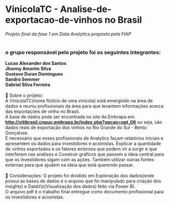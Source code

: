 # VinicolaTC - Analise-de-exportacao-de-vinhos no Brasil
*Projeto final da fase 1 em Data Analytics proposto pela FIAP*
<br>
<br>
### o grupo responsável pelo projeto foi os seguintes integrantes:<br>
 **Lucas Alexander dos Santos**<br>
 **Jhonny Amorim Silva**<br>
 **Gustavo Duran Domingues**<br>
 **Sandro Semmer**<br>
 **Gabriel Silva Ferreira**<br>
<br>
📌 Sobre o projeto:
<br>
A VinícolaTC(nome fictício de uma vinícola) está emergindo na área de dados e reuniu profissionais da área para que levantem informações acerca das exportações de vinho no Brasil.<br>
A base de dados pode ser encontrada no site da Embrapa em: **http://vitibrasil.cnpuv.embrapa.br/index.php?opcao=opt_06** ou seja, são dados reais de exportação dos vinhos no Rio Grande do Sul - Bento Gonçalves. 
<br>
É necessário que esses profissionais de Analytics façam relatórios iniciais e apresentem os dados para investidores e acionistas. Explicar a quantidade de vinhos exportados e os fatores externos que podem vir a surgir e que interferem nas análises e Construir gráficos que passem a ideia central para que os investidores sigam com as ações. Também utilizar outras fontes externas para que ajudem na ideia que está querendo passar.
<br>
<br>
📌 Considerações:
O projeto foi dividido em Exploração dos dados(onde possui as bases de dados e o arquivo que foi manipulado para criação dos insights) e DataViz(Visualização dos dados) feito via Power BI.<br>
O arquivo pdf é o trabalho final entregue como documento profissional para os investidores e acionistas.
